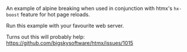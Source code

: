 An example of alpine breaking when used in conjunction with htmx's `hx-boost` feature for hot page reloads.

Run this example with your favourite web server.


Turns out this will probably help: https://github.com/bigskysoftware/htmx/issues/1015